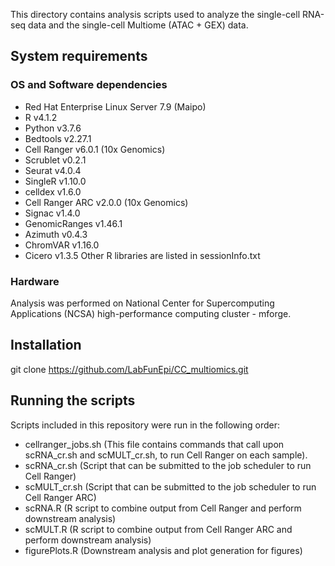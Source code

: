 This directory contains analysis scripts used to analyze the single-cell RNA-seq data and the single-cell Multiome (ATAC + GEX) data. 

## System requirements
### OS and Software dependencies
- Red Hat Enterprise Linux Server 7.9 (Maipo)
- R v4.1.2
- Python v3.7.6
- Bedtools v2.27.1
- Cell Ranger v6.0.1 (10x Genomics)
- Scrublet v0.2.1
- Seurat v4.0.4
- SingleR v1.10.0
- celldex v1.6.0
- Cell Ranger ARC v2.0.0 (10x Genomics)
- Signac v1.4.0
- GenomicRanges v1.46.1
- Azimuth v0.4.3
- ChromVAR v1.16.0
- Cicero v1.3.5
Other R libraries are listed in sessionInfo.txt

### Hardware
Analysis was performed on National Center for Supercomputing Applications (NCSA) high-performance computing cluster - mforge. 

## Installation
git clone https://github.com/LabFunEpi/CC_multiomics.git

## Running the scripts
Scripts included in this repository were run in the following order: 
- cellranger_jobs.sh (This file contains commands that call upon scRNA_cr.sh and scMULT_cr.sh, to run Cell Ranger on each sample). 
- scRNA_cr.sh (Script that can be submitted to the job scheduler to run Cell Ranger)
- scMULT_cr.sh (Script that can be submitted to the job scheduler to run Cell Ranger ARC)
- scRNA.R (R script to combine output from Cell Ranger and perform downstream analysis)
- scMULT.R (R script to combine output from Cell Ranger ARC and perform downstream analysis)
- figurePlots.R (Downstream analysis and plot generation for figures)
